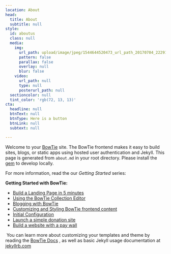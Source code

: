 ```yaml
---
location: About
head:
  title: About
  subtitle: null
style:
  id: aboutus
  class: null
  media:
    img:
      url_path: upload/image/jpeg/1544644520473_url_path_20170704_222915.jpg
      pattern: false
      parallax: false
      overlay: null
      blur: false
    video:
      url_path: null
      type: null
      posterurl_path: null
  sectioncolor: null
  tint_color: 'rgb(72, 13, 13)'
cta:
  headline: null
  btnText: null
  btnType: Here is a button
  btnLink: null
  subtext: null

---
```








Welcome to your [BowTie](https://bowtie.io)  site. The BowTie frontend makes it easy to build sites, blogs, or static apps using hosted user authentication and Jekyll. This page is generated from `about.md` in your root directory. Please install the [gem](https://github.com/bowtie-io/bowtie-iobowtie-io) to develop locally.
​

For more information, read the our _Getting Started_ series:
​

**Getting Started with BowTie:**
​

  - [Build a Landing Page in 5 minutes](https://bowtie.io/help/building-static-website-with-jekyll/)
  - [Using the BowTie Collection Editor](https://bowtie.io/help/working-with-jekyll-collections-bowtie/)
  - [Blogging with BowTie](https://bowtie.io/help/blogging-with-bowtie/)
  - [Customizing and Styling BowTie frontend content](https://bowtie.io/help/style-customize-bowtie-frontend/)
  - [Initial Configuration](https://bowtie.io/help/bowtie-site-configuration/)
  - [Launch a simple donation site](https://bowtie.io/help/static-donation-site-with-stripe/)
  - [Build a website with a pay wall](https://bowtie.io/help/jekyll-site-with-paywall/)

​
You can learn more about customizing your templates and theme by reading the [BowTie Docs](https://bowtie.io/docs) , as well as basic Jekyll usage documentation at [jekyllrb.com](http://jekyllrb.com/)
​






